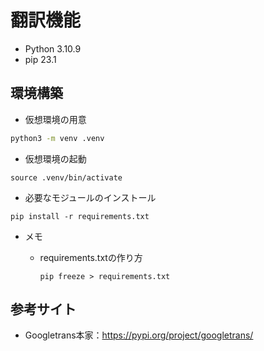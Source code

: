 # 翻訳機能

- Python 3.10.9
- pip 23.1

## 環境構築

- 仮想環境の用意

```bash
python3 -m venv .venv
```

- 仮想環境の起動

```shell
source .venv/bin/activate
```

- 必要なモジュールのインストール

```shell
pip install -r requirements.txt
```

- メモ
  - requirements.txtの作り方

	```shell
	pip freeze > requirements.txt
	```

## 参考サイト

- Googletrans本家：https://pypi.org/project/googletrans/
